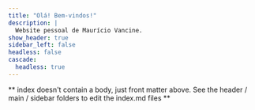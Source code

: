 ```yaml
---
title: "Olá! Bem-vindos!"
description: |
  Website pessoal de Maurício Vancine.
show_header: true
sidebar_left: false
headless: false
cascade:
  headless: true
---
```


** index doesn't contain a body, just front matter above.
See the header / main / sidebar folders to edit the index.md files **
